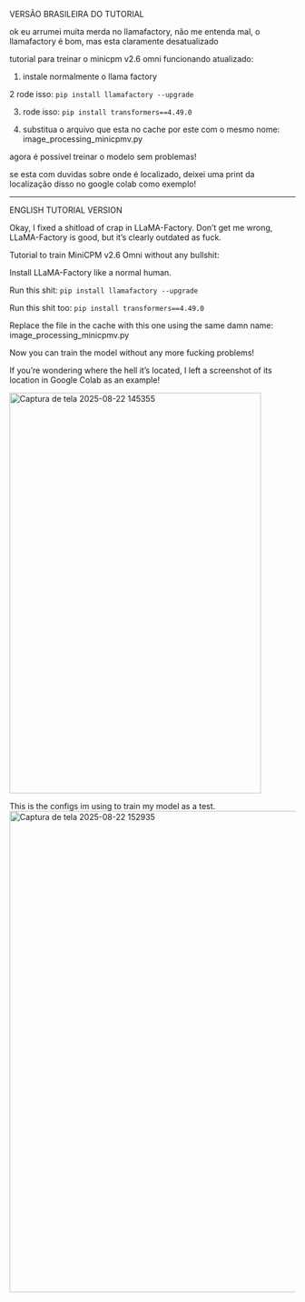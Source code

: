 VERSÃO BRASILEIRA DO TUTORIAL

ok eu arrumei muita merda no llamafactory, não me entenda mal, o llamafactory é bom, mas esta claramente desatualizado

tutorial para treinar o minicpm v2.6 omni funcionando atualizado:

1. instale normalmente o llama factory

2 rode isso: ```pip install llamafactory --upgrade```

3. rode isso: ```pip install transformers==4.49.0```

4. substitua o arquivo que esta no cache por este com o mesmo nome: image_processing_minicpmv.py

agora é possivel treinar o modelo sem problemas!

se esta com duvidas sobre onde é localizado, deixei uma print da localização disso no google colab como exemplo!


-----

ENGLISH TUTORIAL VERSION

Okay, I fixed a shitload of crap in LLaMA-Factory. Don’t get me wrong, LLaMA-Factory is good, but it’s clearly outdated as fuck.

Tutorial to train MiniCPM v2.6 Omni without any bullshit:

Install LLaMA-Factory like a normal human.

Run this shit: ```pip install llamafactory --upgrade```

Run this shit too: ```pip install transformers==4.49.0```

Replace the file in the cache with this one using the same damn name: image_processing_minicpmv.py

Now you can train the model without any more fucking problems!

If you’re wondering where the hell it’s located, I left a screenshot of its location in Google Colab as an example!

<img width="443" height="705" alt="Captura de tela 2025-08-22 145355" src="https://github.com/user-attachments/assets/57cfe087-c97c-4ed1-b843-0598ce5d4254" />

This is the configs im using to train my model as a test.
<img width="1784" height="847" alt="Captura de tela 2025-08-22 152935" src="https://github.com/user-attachments/assets/58ecb7dd-32cd-43bb-b7b6-cde595df2f54" />

